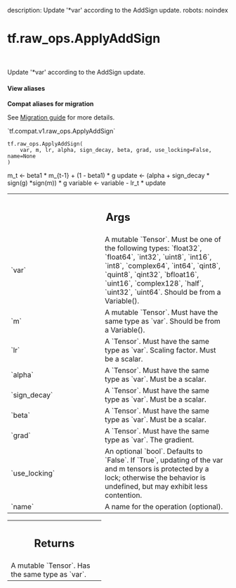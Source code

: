 description: Update '*var' according to the AddSign update.
robots: noindex

# tf.raw_ops.ApplyAddSign

<!-- Insert buttons and diff -->

<table class="tfo-notebook-buttons tfo-api nocontent" align="left">

</table>



Update '*var' according to the AddSign update.

<section class="expandable">
  <h4 class="showalways">View aliases</h4>
  <p>
<b>Compat aliases for migration</b>
<p>See
<a href="https://www.tensorflow.org/guide/migrate">Migration guide</a> for
more details.</p>
<p>`tf.compat.v1.raw_ops.ApplyAddSign`</p>
</p>
</section>

<pre class="devsite-click-to-copy prettyprint lang-py tfo-signature-link">
<code>tf.raw_ops.ApplyAddSign(
    var, m, lr, alpha, sign_decay, beta, grad, use_locking=False, name=None
)
</code></pre>



<!-- Placeholder for "Used in" -->

m_t <- beta1 * m_{t-1} + (1 - beta1) * g
update <- (alpha + sign_decay * sign(g) *sign(m)) * g
variable <- variable - lr_t * update

<!-- Tabular view -->
 <table class="responsive fixed orange">
<colgroup><col width="214px"><col></colgroup>
<tr><th colspan="2"><h2 class="add-link">Args</h2></th></tr>

<tr>
<td>
`var`
</td>
<td>
A mutable `Tensor`. Must be one of the following types: `float32`, `float64`, `int32`, `uint8`, `int16`, `int8`, `complex64`, `int64`, `qint8`, `quint8`, `qint32`, `bfloat16`, `uint16`, `complex128`, `half`, `uint32`, `uint64`.
Should be from a Variable().
</td>
</tr><tr>
<td>
`m`
</td>
<td>
A mutable `Tensor`. Must have the same type as `var`.
Should be from a Variable().
</td>
</tr><tr>
<td>
`lr`
</td>
<td>
A `Tensor`. Must have the same type as `var`.
Scaling factor. Must be a scalar.
</td>
</tr><tr>
<td>
`alpha`
</td>
<td>
A `Tensor`. Must have the same type as `var`. Must be a scalar.
</td>
</tr><tr>
<td>
`sign_decay`
</td>
<td>
A `Tensor`. Must have the same type as `var`.
Must be a scalar.
</td>
</tr><tr>
<td>
`beta`
</td>
<td>
A `Tensor`. Must have the same type as `var`. Must be a scalar.
</td>
</tr><tr>
<td>
`grad`
</td>
<td>
A `Tensor`. Must have the same type as `var`. The gradient.
</td>
</tr><tr>
<td>
`use_locking`
</td>
<td>
An optional `bool`. Defaults to `False`.
If `True`, updating of the var and m tensors is
protected by a lock; otherwise the behavior is undefined, but may exhibit less
contention.
</td>
</tr><tr>
<td>
`name`
</td>
<td>
A name for the operation (optional).
</td>
</tr>
</table>



<!-- Tabular view -->
 <table class="responsive fixed orange">
<colgroup><col width="214px"><col></colgroup>
<tr><th colspan="2"><h2 class="add-link">Returns</h2></th></tr>
<tr class="alt">
<td colspan="2">
A mutable `Tensor`. Has the same type as `var`.
</td>
</tr>

</table>

